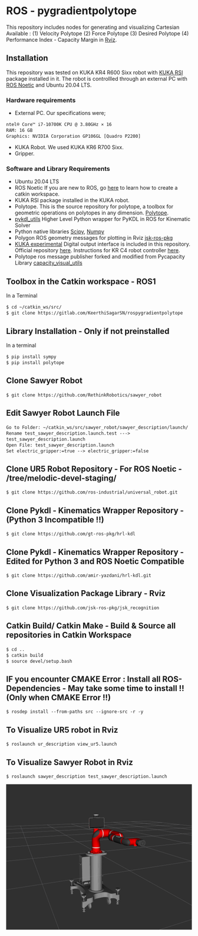 # ROS - pygradientpolytope

This repository includes nodes for generating and visualizing Cartesian Available : (1) Velocity Polytope (2) Force Polytope (3) Desired Polytope
(4) Performance Index - Capacity Margin in [Rviz](http://wiki.ros.org/rviz).

## Installation
This repository was tested on KUKA KR4 R600 Sixx robot with [KUKA RSI](https://docs.quanser.com/quarc/documentation/kuka_rsi_block.html) package installed in it. The robot is controllled through an external PC with [ROS Noetic](http://wiki.ros.org/noetic) and Ubuntu 20.04 LTS. 
### Hardware requirements
* External PC. Our specifications were;
```
ntel® Core™ i7-10700K CPU @ 3.80GHz × 16
RAM: 16 GB
Graphics: NVIDIA Corporation GP106GL [Quadro P2200]
```
* KUKA Robot. We used KUKA KR6 R700 Sixx.
* Gripper. 

### Software and Library Requirements 

* Ubuntu 20.04 LTS
* ROS Noetic
If you are new to ROS, go [here](http://wiki.ros.org/catkin/Tutorials/create_a_workspace) to learn how to create a catkin workspace. 
* KUKA RSI package installed in the KUKA robot.
* Polytope. This is the source repository for polytope, a toolbox for geometric operations on polytopes in any dimension.
[Polytope](https://pypi.org/project/polytope/).
* [pykdl_utils](http://wiki.ros.org/pykdl_utils) Higher Level Python wrapper for PyKDL in ROS for Kinematic Solver
* Python native libraries [Scipy](https://scipy.org/), [Numpy](https://numpy.org/)
* Polygon ROS geometry messages for plotting in Rviz [jsk-ros-pkg](https://github.com/jsk-ros-pkg/jsk_recognition)
* [KUKA experimental](https://gitlab.com/imr-robotics/kuka_experimental) Digital output interface is included in this repository. Official repository [here](https://github.com/ros-industrial/kuka_experimental). Instructions for KR C4 robot controller [here](https://github.com/ros-industrial/kuka_experimental/tree/indigo-devel/kuka_rsi_hw_interface/krl/KR_C4). 
* Polytope ros message publisher forked and modified from Pycapacity Library [capacity_visual_utils](https://github.com/askuric/polytope_vertex_search/blob/master/ROS_nodes/panda_capacity/scripts/capacity/capacity_visual_utils.py)



## Toolbox in the Catkin workspace - ROS1
In a Terminal
```
$ cd ~/catkin_ws/src/
$ git clone https://gitlab.com/KeerthiSagarSN/rospygradientpolytope
```

## Library Installation - Only if not preinstalled

In a terminal
```
$ pip install sympy
$ pip install polytope
```
## Clone Sawyer Robot
```
$ git clone https://github.com/RethinkRobotics/sawyer_robot
```
## Edit Sawyer Robot Launch File
```
Go to Folder: ~/catkin_ws/src/sawyer_robot/sawyer_description/launch/
Rename test_sawyer_description.launch.test ---> test_sawyer_description.launch
Open File: test_sawyer_description.launch
Set electric_gripper:=true --> electric_gripper:=false
```

## Clone UR5 Robot Repository - For ROS Noetic - /tree/melodic-devel-staging/ 

```
$ git clone https://github.com/ros-industrial/universal_robot.git
```

## Clone Pykdl - Kinematics Wrapper Repository - (Python 3 Incompatible  !!)
```
$ git clone https://github.com/gt-ros-pkg/hrl-kdl
```
## Clone Pykdl - Kinematics Wrapper Repository - Edited for Python 3 and ROS Noetic Compatible
```
$ git clone https://github.com/amir-yazdani/hrl-kdl.git
```
## Clone Visualization Package Library - Rviz
```
$ git clone https://github.com/jsk-ros-pkg/jsk_recognition
```

## Catkin Build/ Catkin Make - Build & Source all repositories in Catkin Workspace
```
$ cd ..
$ catkin build
$ source devel/setup.bash
```

## IF you encounter CMAKE Error : Install all ROS- Dependencies - May take some time to install !! (Only when CMAKE Error !!)
```
$ rosdep install --from-paths src --ignore-src -r -y
```
## To Visualize UR5 robot in Rviz
```
$ roslaunch ur_description view_ur5.launch 
```
## To Visualize Sawyer Robot in Rviz
```
$ roslaunch sawyer_description test_sawyer_description.launch
```

![Sawyer Robot - 7 DOF](./Images_Readme/sawyer_robot_rviz.png)
